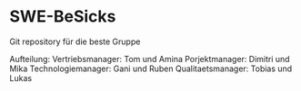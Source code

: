 # SWE-BeSicks
Git repository für die beste Gruppe

Aufteilung:
Vertriebsmanager:
Tom und Amina
Porjektmanager:
Dimitri und Mika
Technologiemanager:
Gani und Ruben
Qualitaetsmanager:
Tobias und Lukas
